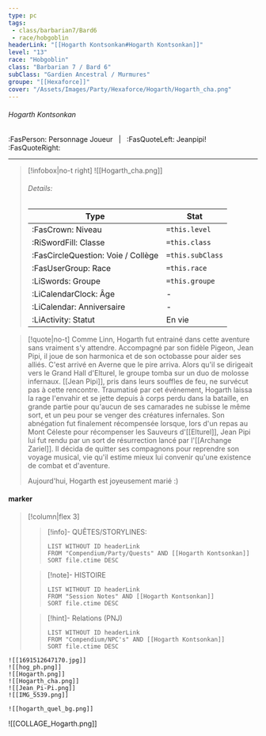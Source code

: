 ```yaml
---
type: pc
tags:
 - class/barbarian7/Bard6
 - race/hobgoblin
headerLink: "[[Hogarth Kontsonkan#Hogarth Kontsonkan]]"
level: "13"
race: "Hobgoblin"
class: "Barbarian 7 / Bard 6"
subClass: "Gardien Ancestral / Murmures"
groupe: "[[Hexaforce]]"
cover: "/Assets/Images/Party/Hexaforce/Hogarth/Hogarth_cha.png"
---
```


###### Hogarth Kontsonkan
:FasPerson: Personnage Joueur &nbsp; | &nbsp; :FasQuoteLeft: Jeanpipi! :FasQuoteRight:
___
> [!infobox|no-t right]
> ![[Hogarth_cha.png]]
> ###### Details:
> | Type | Stat |
> | ---- | ---- |
> | :FasCrown: Niveau   | `=this.level` |
> | :RiSwordFill: Classe |  `=this.class`|
> | :FasCircleQuestion: Voie / Collège |  `=this.subClass`|
> |  :FasUserGroup: Race |  `=this.race`|
> |  :LiSwords: Groupe |  `=this.groupe`|
> |  :LiCalendarClock: Âge | - |
> |  :LiCalendar: Anniversaire | - |
> | :LiActivity: Statut | En vie |

> [!quote|no-t]
> Comme Linn, Hogarth fut entrainé dans cette aventure sans vraiment s'y attendre. Accompagné par son fidèle Pigeon, Jean Pipi, il joue de son harmonica et de son octobasse pour aider ses alliés. C'est arrivé en Averne que le pire arriva. Alors qu'il se dirigeait vers le Grand Hall d'Elturel, le groupe tomba sur un duo de molosse infernaux. [[Jean Pipi]], pris dans leurs souffles de feu, ne survécut pas à cette rencontre. Traumatisé par cet événement, Hogarth laissa la rage l'envahir et se jette depuis à corps perdu dans la bataille, en grande partie pour qu'aucun de ses camarades ne subisse le même sort, et un peu pour se venger des créatures infernales. Son abnégation fut finalement récompensée lorsque, lors d'un repas au Mont Céleste pour récompenser les Sauveurs d'[[Elturel]], Jean Pipi lui fut rendu par un sort de résurrection lancé par l'[[Archange Zariel]]. Il décida de quitter ses compagnons pour reprendre son voyage musical, vie qu'il estime mieux lui convenir qu'une existence de combat et d'aventure.
> 
> Aujourd'hui, Hogarth est joyeusement marié :)
 
#### marker
> [!column|flex 3]
>> [!info]- QUÊTES/STORYLINES:
>>```dataview
>>LIST WITHOUT ID headerLink
>>FROM "Compendium/Party/Quests" AND [[Hogarth Kontsonkan]]
>>SORT file.ctime DESC
>
>>[!note]- HISTOIRE
>>```dataview
>>LIST WITHOUT ID headerLink
>>FROM "Session Notes" AND [[Hogarth Kontsonkan]]
>>SORT file.ctime DESC
>
>>[!hint]- Relations (PNJ)
>>```dataview
>>LIST WITHOUT ID headerLink
>>FROM "Compendium/NPC's" AND [[Hogarth Kontsonkan]]
>>SORT file.ctime DESC


```image-layout-masonry-3
![[1691512647170.jpg]]
![[hog_ph.png]]
![[Hogarth.png]]
![[Hogarth_cha.png]]
![[Jean_Pi-Pi.png]]
![[IMG_5539.png]]

![[hogarth_quel_bg.png]]

```
![[COLLAGE_Hogarth.png]]
